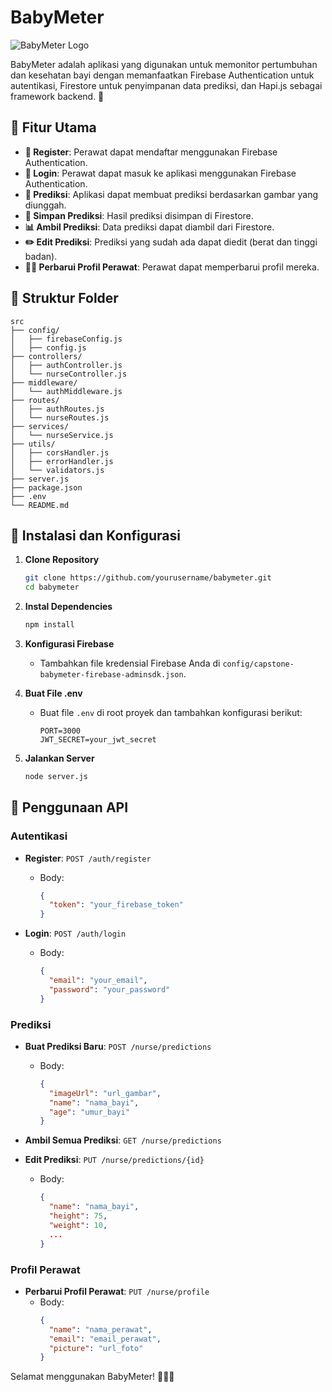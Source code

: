 #  BabyMeter 

![BabyMeter Logo](https://storage.googleapis.com/asset-design/logo/Cuplikan%20layar%202024-06-05%20110602.png)

BabyMeter adalah aplikasi yang digunakan untuk memonitor pertumbuhan dan kesehatan bayi dengan memanfaatkan Firebase Authentication untuk autentikasi, Firestore untuk penyimpanan data prediksi, dan Hapi.js sebagai framework backend. 🚀

## 🌟 Fitur Utama

- **📝 Register**: Perawat dapat mendaftar menggunakan Firebase Authentication.
- **🔑 Login**: Perawat dapat masuk ke aplikasi menggunakan Firebase Authentication.
- **🔮 Prediksi**: Aplikasi dapat membuat prediksi berdasarkan gambar yang diunggah.
- **💾 Simpan Prediksi**: Hasil prediksi disimpan di Firestore.
- **📊 Ambil Prediksi**: Data prediksi dapat diambil dari Firestore.
- **✏️ Edit Prediksi**: Prediksi yang sudah ada dapat diedit (berat dan tinggi badan).
- **👩‍⚕️ Perbarui Profil Perawat**: Perawat dapat memperbarui profil mereka.

## 📂 Struktur Folder

```
src
├── config/
│   ├── firebaseConfig.js
│   ├── config.js
├── controllers/
│   ├── authController.js
│   └── nurseController.js
├── middleware/
│   └── authMiddleware.js
├── routes/
│   ├── authRoutes.js
│   └── nurseRoutes.js
├── services/
│   └── nurseService.js
├── utils/
│   ├── corsHandler.js
│   ├── errorHandler.js
│   └── validators.js
├── server.js
├── package.json
├── .env
└── README.md
```

## 🚀 Instalasi dan Konfigurasi

1. **Clone Repository**
   ```bash
   git clone https://github.com/yourusername/babymeter.git
   cd babymeter
   ```

2. **Instal Dependencies**
   ```bash
   npm install
   ```

3. **Konfigurasi Firebase**
   - Tambahkan file kredensial Firebase Anda di `config/capstone-babymeter-firebase-adminsdk.json`.

4. **Buat File .env**
   - Buat file `.env` di root proyek dan tambahkan konfigurasi berikut:
     ```env
     PORT=3000
     JWT_SECRET=your_jwt_secret
     ```

5. **Jalankan Server**
   ```bash
   node server.js
   ```

## 🎯 Penggunaan API

### Autentikasi

- **Register**: `POST /auth/register`
  - Body:
    ```json
    {
      "token": "your_firebase_token"
    }
    ```

- **Login**: `POST /auth/login`
  - Body:
    ```json
    {
      "email": "your_email",
      "password": "your_password"
    }
    ```

### Prediksi

- **Buat Prediksi Baru**: `POST /nurse/predictions`
  - Body:
    ```json
    {
      "imageUrl": "url_gambar",
      "name": "nama_bayi",
      "age": "umur_bayi"
    }
    ```

- **Ambil Semua Prediksi**: `GET /nurse/predictions`

- **Edit Prediksi**: `PUT /nurse/predictions/{id}`
  - Body:
    ```json
    {
      "name": "nama_bayi",
      "height": 75,
      "weight": 10,
      ...
    }
    ```

### Profil Perawat

- **Perbarui Profil Perawat**: `PUT /nurse/profile`
  - Body:
    ```json
    {
      "name": "nama_perawat",
      "email": "email_perawat",
      "picture": "url_foto"
    }
    ```

Selamat menggunakan BabyMeter! 🎉👶✨